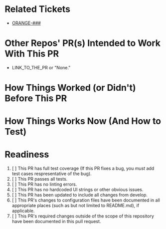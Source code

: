 # Related Tickets
- [ORANGE-###](https://jira.amida-tech.com/browse/ORANGE-###)

# Other Repos' PR(s) Intended to Work With This PR

- LINK_TO_THE_PR or "None."

# How Things Worked (or Didn't) Before This PR
<!-- You may say "See Jira Ticket X" if the Jira ticket has this info -->

# How Things Works Now (And How to Test)
<!-- Include test setup, testing steps, and expected results -->
<!-- You may say "See Jira Ticket X" if the Jira ticket has this info -->

# Readiness
<!--- Check all that apply, please provide context when a condition cannot be met. -->
1. [ ] This PR has full test coverage (If this PR fixes a bug, you _must_ add test cases respresentative of the bug).
2. [ ] This PR passes all tests.
3. [ ] This PR has no linting errors.
4. [ ] This PR has no hardcoded UI strings or other obvious issues.
5. [ ] This PR has been updated to include all changes from develop.
6. [ ] This PR's changes to configuration files have been documented in all appropriate places (such as but not limited to README.md), if applicable.
7. [ ] This PR's required changes outside of the scope of this repository have been documented in this pull request.
<!--- Such as moving to a new branch on an API, modifying a table, running a script, etc. -->
<!--- If yes, please document the changes here. -->
